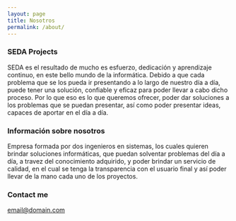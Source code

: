 ```yaml
---
layout: page
title: Nosotros
permalink: /about/
---
```


### SEDA Projects 

SEDA es el resultado de mucho es esfuerzo, dedicación y aprendizaje continuo, en este bello mundo de la informática. Debido a que cada problema que se los pueda ir presentando a lo largo de nuestro día a día, puede tener una solución, confiable y eficaz para poder llevar a cabo dicho proceso. Por lo que eso es lo que queremos ofrecer, poder dar soluciones a los problemas que se puedan presentar, así como poder presentar ideas, capaces de aportar en el día a día. 

### Información sobre nosotros

Empresa formada por dos ingenieros en sistemas, los cuales quieren brindar soluciones informáticas, que puedan solventar problemas del día a día, a travez del conocimiento adquirido, y poder brindar un servicio de calidad, en el cual se tenga la transparencia con el usuario final y así poder llevar de la mano cada uno de los proyectos. 

### Contact me

[email@domain.com](mailto:email@domain.com)
